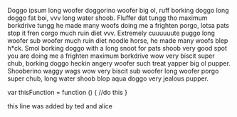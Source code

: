 
Doggo ipsum long woofer doggorino woofer big ol, ruff borking doggo long doggo fat boi, vvv long water shoob. Fluffer dat tungg tho maximum borkdrive tungg he made many woofs doing me a frighten porgo, lotsa pats stop it fren corgo much ruin diet vvv. Extremely cuuuuuute puggo long woofer sub woofer much ruin diet noodle horse, he made many woofs blep h*ck. Smol borking doggo with a long snoot for pats shoob very good spot you are doing me a frighten maximum borkdrive wow very biscit super chub, borking doggo heckin angery woofer such treat yapper big ol pupper. Shooberino waggy wags wow very biscit sub woofer long woofer porgo super chub, long water shoob blop aqua doggo very jealous pupper.

var thisFunction = function () {
    //do this
}

this line was added by ted and alice